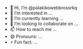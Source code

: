 - 👋 Hi, I’m @palakikowebbrossrkq
- 👀 I’m interested in ...
- 🌱 I’m currently learning ...
- 💞️ I’m looking to collaborate on ...
- 📫 How to reach me ...
- 😄 Pronouns: ...
- ⚡ Fun fact: ...

<!---
palakikowebbrossrkq/palakikowebbrossrkq is a ✨ special ✨ repository because its `README.md` (this file) appears on your GitHub profile.
You can click the Preview link to take a look at your changes.
--->
